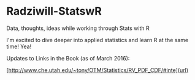 # Radziwill-StatswR
Data, thoughts, ideas while working through Stats with R

I'm excited to dive deeper into applied statistics and learn R at the same time! Yea!

Updates to Links in the Book (as of March 2016):

[http://www.che.utah.edu/~tony/OTM/Statistics/RV_PDF_CDF/#inte](url)

